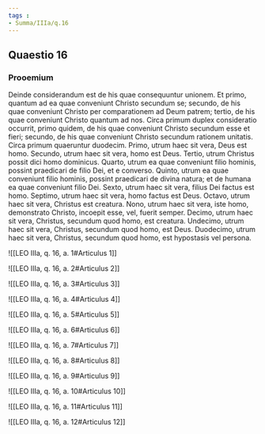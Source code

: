 ```yaml
---
tags : 
- Summa/IIIa/q.16
---
```


## Quaestio 16

### Prooemium

Deinde considerandum est de his quae consequuntur unionem. Et primo, quantum ad ea quae conveniunt Christo secundum se; secundo, de his quae conveniunt Christo per comparationem ad Deum patrem; tertio, de his quae conveniunt Christo quantum ad nos. Circa primum duplex consideratio occurrit, primo quidem, de his quae conveniunt Christo secundum esse et fieri; secundo, de his quae conveniunt Christo secundum rationem unitatis. Circa primum quaeruntur duodecim. Primo, utrum haec sit vera, Deus est homo. Secundo, utrum haec sit vera, homo est Deus. Tertio, utrum Christus possit dici homo dominicus. Quarto, utrum ea quae conveniunt filio hominis, possint praedicari de filio Dei, et e converso. Quinto, utrum ea quae conveniunt filio hominis, possint praedicari de divina natura; et de humana ea quae conveniunt filio Dei. Sexto, utrum haec sit vera, filius Dei factus est homo. Septimo, utrum haec sit vera, homo factus est Deus. Octavo, utrum haec sit vera, Christus est creatura. Nono, utrum haec sit vera, iste homo, demonstrato Christo, incoepit esse, vel, fuerit semper. Decimo, utrum haec sit vera, Christus, secundum quod homo, est creatura. Undecimo, utrum haec sit vera, Christus, secundum quod homo, est Deus. Duodecimo, utrum haec sit vera, Christus, secundum quod homo, est hypostasis vel persona.

![[LEO IIIa, q. 16, a. 1#Articulus 1]]

![[LEO IIIa, q. 16, a. 2#Articulus 2]]

![[LEO IIIa, q. 16, a. 3#Articulus 3]]

![[LEO IIIa, q. 16, a. 4#Articulus 4]]

![[LEO IIIa, q. 16, a. 5#Articulus 5]]

![[LEO IIIa, q. 16, a. 6#Articulus 6]]

![[LEO IIIa, q. 16, a. 7#Articulus 7]]

![[LEO IIIa, q. 16, a. 8#Articulus 8]]

![[LEO IIIa, q. 16, a. 9#Articulus 9]]

![[LEO IIIa, q. 16, a. 10#Articulus 10]]

![[LEO IIIa, q. 16, a. 11#Articulus 11]]

![[LEO IIIa, q. 16, a. 12#Articulus 12]]


